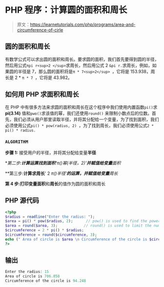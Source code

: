 # PHP 程序：计算圆的面积和周长

> 原文：<https://learnetutorials.com/php/programs/area-and-circumference-of-cirle>

## 圆的面积和周长

有数学公式可以求出圆的面积和周长。要求圆的面积，我们首先要得到圆的半径，然后用公式`πpi r<sup>2 </sup>`求周长，然后用公式 2 `&pi r.`求周长，例如，如果圆的半径是 7，那么圆的面积将是`π * 7<sup>2</sup> `，它将是 153.938，周长是 2 * `π * 7 `，它将是 43.982。

## 如何用 PHP 求面积和周长

在 PHP 中有很多方法来求圆的面积和周长在这个程序中我们使用内置函数`pi()`求 **pi(3.14)** 值和`pwo()`求该值的幂，我们还使用`round()` 来限制小数点后的位数。首先，我们必须从用户那里读取半径，并将其分配给一个变量，为了找到面积，我们必须使用公式`pi() * pow(radius, 2) `，为了找到周长，我们必须使用公式`2 * pi() * radius.`

### `ALGORITHM `

**步骤 1:** 接受用户的半径，并将其分配给变量**半径**

**第二步:**计算运算找到面积**‘π()*幂(半径，2)’**并赋值给变量**面积**

**第三步:**计算求周长**' 2 *π()*半径'**的运算，并赋值给变量**周长**

**第 4 步:**打印变量**面积**和**周长**的值作为圆的面积和周长

## PHP 源代码

```php
<?php
$radius = readline("Enter the radius: ");
$area = pi() * pow($radius, 2);      // pow() is used to find the power
$area = round($area, 3);            // round() is used to limit the number of digit after the decimal
$circumference = 2 * pi() * $radius;
$circumference = round($circumference, 3);
echo (" Area of circle is $area \n Circumference of the circle is $circumference");
?>

```

## 输出

```php
Enter the radius: 15
Area of circle is 706.858
Circumference of the circle is 94.248
```